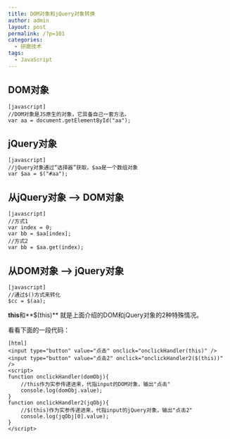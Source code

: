```yaml
---
title: DOM对象和jQuery对象转换
author: admin
layout: post
permalink: /?p=101
categories:
  - 研磨技术
tags:
  - JavaScript
---
```

## DOM对象

    [javascript]
    //DOM对象是JS原生的对象，它具备自己一套方法。
    var aa = document.getElementById("aa");
    

## jQuery对象

    [javascript]
    //jQuery对象通过“选择器”获取，$aa是一个数组对象
    var $aa = $("#aa");
    

## 从jQuery对象 &#8211;> DOM对象

    [javascript]
    //方式1
    var index = 0;
    var bb = $aa[index];
    //方式2
    var bb = $aa.get(index);
    

## 从DOM对象 &#8211;> jQuery对象

    [javascript]
    //通过$()方式来转化
    $cc = $(aa);
    

**this**和**$(this)** 就是上面介绍的DOM和jQuery对象的2种特殊情况。

看看下面的一段代码：

    [html]
    <input type="button" value="点击" onclick="onclickHandler(this)" />
    <input type="button" value="点击2" onclick="onclickHandler2($(this))" />
    <script>
    function onclickHandler(domObj){
        //this作为实参传递进来，代指input的DOM对象，输出"点击"
        console.log(domObj.value);
    }
    function onclickHandler2(jqObj){
        //$(this)作为实参传递进来，代指input的jQuery对象，输出"点击2"
        console.log(jqObj[0].value);
    }
    </script>